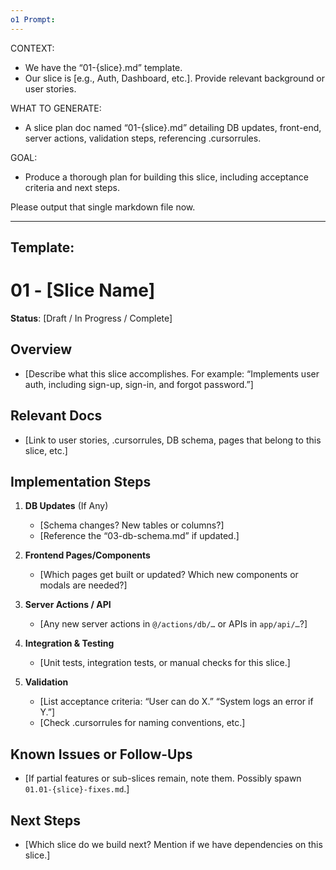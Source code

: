 ```yaml
---
o1 Prompt:
---
```

CONTEXT:
- We have the “01-{slice}.md” template.
- Our slice is [e.g., Auth, Dashboard, etc.]. Provide relevant background or user stories.

WHAT TO GENERATE:
- A slice plan doc named “01-{slice}.md” detailing DB updates, front-end, server actions, validation steps, referencing .cursorrules.

GOAL:
- Produce a thorough plan for building this slice, including acceptance criteria and next steps.

Please output that single markdown file now.


---
Template:
---
# 01 - [Slice Name]
**Status**: [Draft / In Progress / Complete]

## Overview
- [Describe what this slice accomplishes. For example: “Implements user auth, including sign-up, sign-in, and forgot password.”]

## Relevant Docs
- [Link to user stories, .cursorrules, DB schema, pages that belong to this slice, etc.]

## Implementation Steps
1. **DB Updates** (If Any)
   - [Schema changes? New tables or columns?]
   - [Reference the “03-db-schema.md” if updated.]

2. **Frontend Pages/Components**
   - [Which pages get built or updated? Which new components or modals are needed?]

3. **Server Actions / API**
   - [Any new server actions in `@/actions/db/…` or APIs in `app/api/…`?]

4. **Integration & Testing**
   - [Unit tests, integration tests, or manual checks for this slice.]

5. **Validation**  
   - [List acceptance criteria: “User can do X.” “System logs an error if Y.”]
   - [Check .cursorrules for naming conventions, etc.]

## Known Issues or Follow-Ups
- [If partial features or sub-slices remain, note them. Possibly spawn `01.01-{slice}-fixes.md`.]

## Next Steps
- [Which slice do we build next? Mention if we have dependencies on this slice.]
